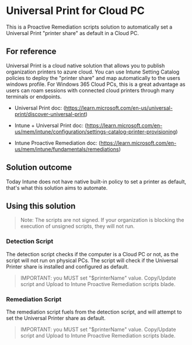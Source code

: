 # Universal Print for Cloud PC
This is a Proactive Remediation scripts solution to automatically set a Universal Print "printer share" as default in a Cloud PC.

## For reference
Universal Print is a cloud native solution that allows you to publish organization printers to azure cloud.
You can use Intune Setting Catalog policies to deploy the "printer share" and map automatically to the users windows profile.
For Windows 365 Cloud PCs, this is a great advantage as users can roam sessions with connected cloud printers through many terminals or endpoints.

* Universal Print doc: (https://learn.microsoft.com/en-us/universal-print/discover-universal-print)

* Intune + Universal Print doc: (https://learn.microsoft.com/en-us/mem/intune/configuration/settings-catalog-printer-provisioning)

* Intune Proactive Remediation doc: (https://learn.microsoft.com/en-us/mem/intune/fundamentals/remediations)

## Solution outcome
Today Intune does not have native built-in policy to set a printer as default, that's what this solution aims to automate.

## Using this solution
> Note: The scripts are not signed. If your organization is blocking the execution of unsigned scripts, they will not run.

### Detection Script
The detection script checks if the computer is a Cloud PC or not, as the script will not run on physical PCs.
The script will check if the Universal Printer share is installed and configured as default.

> IMPORTANT: you MUST set "$printerName" value. Copy/Update script and Upload to Intune Proactive Remediation scripts blade.

### Remediation Script
The remediation script fuels from the detection script, and will attempt to set the Universal Printer share as default.

> IMPORTANT: you MUST set "$printerName" value. Copy/Update script and Upload to Intune Proactive Remediation scripts blade.
